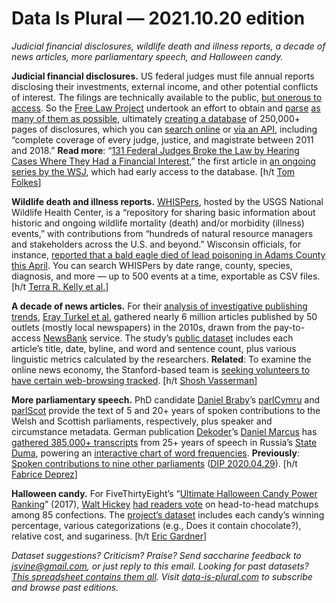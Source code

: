 Data Is Plural — 2021.10.20 edition
===================================

*Judicial financial disclosures, wildlife death and illness reports, a decade of news articles, more parliamentary speech, and Halloween candy.*


__Judicial financial disclosures.__ US federal judges must file annual reports disclosing their investments, external income, and other potential conflicts of interest. The filings are technically available to the public, [but onerous to access](https://free.law/2021/09/28/announcing-federal-financial-disclosures). So the [Free Law Project](https://free.law/) undertook an effort to obtain and [parse](https://github.com/freelawproject/disclosure-extractor) [as many of them as possible](https://www.courtlistener.com/coverage/financial-disclosures/), ultimately [creating a database](https://free.law/2021/10/15/financial-disclosures-now-available-to-all-on-courtlistener) of 250,000+ pages of disclosures, which you can [search online](https://www.courtlistener.com/financial-disclosures/) or [via an API](https://www.courtlistener.com/api/rest-info/#financialdisclosure-endpoint), including “complete coverage of every judge, justice, and magistrate between 2011 and 2018.” __Read more__: “[131 Federal Judges Broke the Law by Hearing Cases Where They Had a Financial Interest](https://www.wsj.com/articles/131-federal-judges-broke-the-law-by-hearing-cases-where-they-had-a-financial-interest-11632834421),” the first article in [an ongoing series by the WSJ](https://duckduckgo.com/?q=site%3Awsj.com+%22Hidden+Interests%22&t=h_&iar=news&ia=news), which had early access to the database. [h/t [Tom Folkes](https://acure.info/)]


__Wildlife death and illness reports.__ [WHISPers](https://whispers.usgs.gov/home), hosted by the USGS National Wildlife Health Center, is a “repository for sharing basic information about historic and ongoing wildlife mortality (death) and/or morbidity (illness) events,” with contributions from “hundreds of natural resource managers and stakeholders across the U.S. and beyond.” Wisconsin officials, for instance, [reported that a bald eagle died of lead poisoning in Adams County this April](https://whispers.usgs.gov/event/201296). You can search WHISPers by date range, county, species, diagnosis, and more — up to 500 events at a time, exportable as CSV files. [h/t [Terra R. Kelly et al.](https://royalsocietypublishing.org/doi/10.1098/rspb.2021.0974)]


__A decade of news articles.__ For their [analysis of investigative publishing trends](https://www.gsb.stanford.edu/insights/what-analysis-6-million-articles-reveals-about-state-us-newspapers), [Eray Turkel et al.](https://www.pnas.org/content/118/30/e2105155118) gathered nearly 6 million articles published by 50 outlets (mostly local newspapers) in the 2010s, drawn from the pay-to-access [NewsBank](https://www.newsbank.com/about-newsbank) service. The study’s [public dataset](https://dataverse.harvard.edu/dataset.xhtml?persistentId=doi:10.7910/DVN/HSZ2QL) includes each article’s title, date, byline, and word and sentence count, plus various linguistic metrics calculated by the researchers. __Related__: To examine the online news economy, the Stanford-based team is [seeking volunteers to have certain web-browsing tracked](https://rally.mozilla.org/current-studies/beyond-the-paywall/index.html). [h/t [Shosh Vasserman](https://twitter.com/shoshievass)]


__More parliamentary speech.__ PhD candidate [Daniel Braby](https://twitter.com/dbrby)’s [parlCymru](https://dataverse.harvard.edu/dataset.xhtml?persistentId=doi:10.7910/DVN/VILSR8) and [parlScot](https://dataverse.harvard.edu/dataset.xhtml?persistentId=doi:10.7910/DVN/EQ9WBE) provide the text of 5 and 20+ years of spoken contributions to the Welsh and Scottish parliaments, respectively, plus speaker and circumstance metadata. German publication [Dekoder](https://www.dekoder.org/)’s [Daniel Marcus](https://danilamorkovkin.blog/) has [gathered 385,000+ transcripts](https://www.discuss-data.net/dataset/fb52dac2-66e3-47a3-86c5-b2a3dadf41bf/) from 25+ years of speech in Russia’s [State Duma](https://en.wikipedia.org/wiki/State_Duma), powering an [interactive chart of word frequencies](https://duma.dekoder.org/de). __Previously__: [Spoken contributions to nine other parliaments](https://dataverse.harvard.edu/dataset.xhtml?persistentId=doi:10.7910/DVN/L4OAKN) ([DIP 2020.04.29](https://tinyletter.com/data-is-plural/letters/data-is-plural-2020-04-29-edition)). [h/t [Fabrice Deprez](https://twitter.com/fabrice_deprez)]


__Halloween candy.__ For FiveThirtyEight’s “[Ultimate Halloween Candy Power Ranking](https://fivethirtyeight.com/videos/the-ultimate-halloween-candy-power-ranking/)” (2017), [Walt Hickey](https://walthickey.com/) [had readers vote](http://walthickey.com/2017/10/18/whats-the-best-halloween-candy/) on head-to-head matchups among 85 confections. The [project’s dataset](https://github.com/fivethirtyeight/data/tree/master/candy-power-ranking) includes each candy’s winning percentage, various categorizations (e.g., Does it contain chocolate?), relative cost, and sugariness. [h/t [Eric Gardner](https://www.linkedin.com/in/eric-gardner-0531aa9/)]


*Dataset suggestions? Criticism? Praise? Send saccharine feedback to jsvine@gmail.com, or just reply to this email. Looking for past datasets? [This spreadsheet contains them all](https://docs.google.com/spreadsheets/d/1wZhPLMCHKJvwOkP4juclhjFgqIY8fQFMemwKL2c64vk/edit#gid=0). Visit [data-is-plural.com](https://www.data-is-plural.com) to subscribe and browse past editions.*
